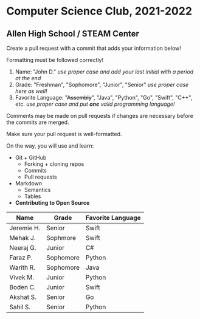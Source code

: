 # Computer Science Club, 2021-2022
## Allen High School / STEAM Center

Create a pull request with a commit that adds your information below!

Formatting must be followed correctly!
1. Name: "John D."
*use proper case and add your last initial with a period at the end*
2. Grade: "Freshman", "Sophomore", "Junior", "Senior"
*use proper case here as well!*
3. Favorite Language: "~~Assembly~~", "Java", "Python", "Go", "Swift", "C++", etc.
*use proper case and put **one** valid programming language!*

Comments may be made on pull requests if changes are necessary before the commits are merged.

Make sure your pull request is well-formatted.

On the way, you will use and learn:
- Git + GitHub
    - Forking + cloning repos
    - Commits
    - Pull requests
- Markdown
  - Semantics
  - Tables
- **Contributing to Open Source**

| Name   | Grade	  | Favorite Language |
| ---    | ---     | ---  |
| Jeremie H. | Senior | Swift |
| Mehak J.  | Sophmore  | Swift |
| Neeraj G.   | Junior  | C#  |
| Faraz P. | Sophomore | Python |
| Warith R. | Sophomore | Java  |
| Vivek M.  | Junior  | Python  |
| Boden C.  | Junior    | Swift |
| Akshat S. | Senior  | Go  |
| Sahil S.  | Senior    | Python    |
